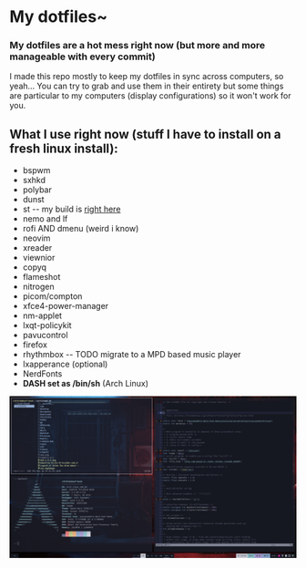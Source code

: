 # My dotfiles~
### My dotfiles are a hot mess right now (but more and more manageable with every commit)
I made this repo mostly to keep my dotfiles in sync across computers, so yeah...
You can try to grab and use them in their entirety but some things are particular to my computers (display configurations) so it won't work for you.

What I use right now (stuff I have to install on a fresh linux install):
------------------------------------------------------------------------

* bspwm
* sxhkd
* polybar
* dunst
* st	-- my build is [right here ](https://github.com/vibikim/st)
* nemo and lf
* rofi AND dmenu (weird i know)
* neovim
* xreader
* viewnior
* copyq
* flameshot
* nitrogen
* picom/compton
* xfce4-power-manager
* nm-applet
* lxqt-policykit
* pavucontrol
* firefox
* rhythmbox -- TODO migrate to a MPD based music player
* lxapperance (optional)
* NerdFonts
* **DASH set as /bin/sh** (Arch Linux)

![screenshot](https://raw.githubusercontent.com/vibikim/dotfiles/master/screenshot.png)
